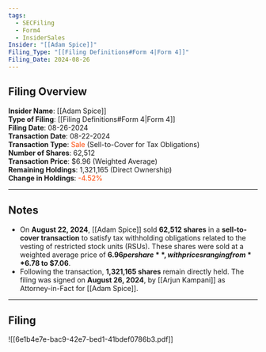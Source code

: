 ```yaml
---
tags:
  - SECFiling
  - Form4
  - InsiderSales
Insider: "[[Adam Spice]]"
Filing_Type: "[[Filing Definitions#Form 4|Form 4]]"
Filing_Date: 2024-08-26  
---
```


## Filing Overview

**Insider Name**: [[Adam Spice]]  
**Type of Filing**: [[Filing Definitions#Form 4|Form 4]]  
**Filing Date**: 08-26-2024  
**Transaction Date**: 08-22-2024  
**Transaction Type**: <span style="color:orangered">Sale</span> (Sell-to-Cover for Tax Obligations)  
**Number of Shares**: 62,512  
**Transaction Price**: $6.96 (Weighted Average)  
**Remaining Holdings**: 1,321,165 (Direct Ownership)  
**Change in Holdings**: <span style="color:orangered">-4.52%</span>

---

## Notes

- On **August 22, 2024**, [[Adam Spice]] sold **62,512 shares** in a **sell-to-cover transaction** to satisfy tax withholding obligations related to the vesting of restricted stock units (RSUs). These shares were sold at a weighted average price of **$6.96 per share**, with prices ranging from **$6.78 to $7.06**. 
- Following the transaction, **1,321,165 shares** remain directly held. The filing was signed on **August 26, 2024**, by [[Arjun Kampani]] as Attorney-in-Fact for [[Adam Spice]].

---

## Filing

![[6e1b4e7e-bac9-42e7-bed1-41bdef0786b3.pdf]]
